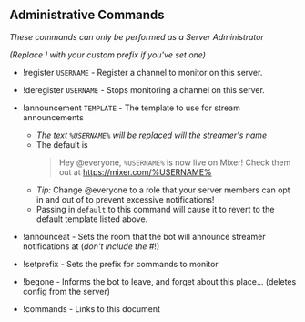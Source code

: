 ## Administrative Commands
_These commands can only be performed as a Server Administrator_

_(Replace ! with your custom prefix if you've set one)_

* !register `USERNAME` - Register a channel to monitor on this server.

* !deregister `USERNAME` - Stops monitoring a channel on this server.

* !announcement `TEMPLATE` - The template to use for stream announcements
  + _The text `%USERNAME%` will be replaced will the streamer's name_
  + The default is 
    > Hey @everyone, `%USERNAME%` is now live on Mixer! Check them out at https://mixer.com/%USERNAME%
  + _Tip:_ Change @everyone to a role that your server members can opt in and out of to prevent excessive notifications!
  + Passing in `default` to this command will cause it to revert to the default template listed above.

* !announceat - Sets the room that the bot will announce streamer notifications at (_don't include the #_!)

* !setprefix - Sets the prefix for commands to monitor

* !begone - Informs the bot to leave, and forget about this place... (deletes config from the server)

* !commands - Links to this document
